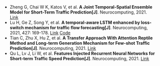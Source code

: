 * Zheng G, Chai W K, Katos V, et al. <b>A Joint Temporal-Spatial Ensemble Model for Short-Term Traffic Prediction[J]</b>. Neurocomputing, 2021. [Link](https://www.sciencedirect.com/science/article/pii/S0925231221009322)
* Lu H, Ge Z, Song Y, et al. <b>A temporal-aware LSTM enhanced by loss-switch mechanism for traffic flow forecasting[J]</b>. Neurocomputing, 2021, 427: 169-178. [Link](https://www.sciencedirect.com/science/article/pii/S0925231220318130) [Code](https://github.com/illumina7e/TCC-LSTM-LSM)
* Tian C, Zhu X, Hu Z, et al. <b>A Transfer Approach With Attention Reptile Method and Long-term Generation Mechanism for Few-shot Traffic Prediction[J]</b>. Neurocomputing, 2021. [Link](https://www.sciencedirect.com/science/article/pii/S0925231221004549)
* Qu L, Lv J, Li W, et al. <b>Features Injected Recurrent Neural Networks for Short-term Traffic Speed Prediction[J]</b>. Neurocomputing, 2021. [Link](https://www.sciencedirect.com/science/article/pii/S0925231221004380)